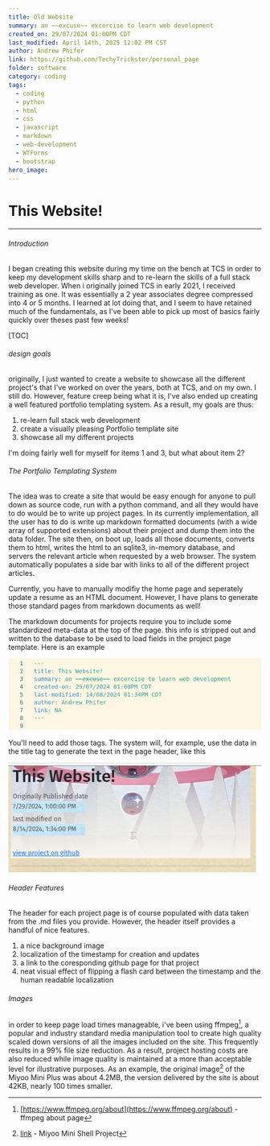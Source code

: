 ```yaml
---
title: Old Website
summary: an ~~excuse~~ excercise to learn web development
created_on: 29/07/2024 01:00PM CDT
last_modified: April 14th, 2025 12:02 PM CST
author: Andrew Phifer
link: https://github.com/TechyTrickster/personal_page
folder: software
category: coding
tags:
  - coding
  - python
  - html
  - css
  - javascript
  - markdown
  - web-development
  - WTForms
  - bootstrap
hero_image:
---
```



# This Website!
---

###### Introduction
I began creating this website during my time on the bench at TCS in order to keep my development skills sharp and to re-learn the skills of a full stack web developer.  When i originally joined TCS in early 2021, I received training as one.  It was essentially a 2 year associates degree compressed into 4 or 5 months.  I learned at lot doing that, and I seem to have retained much of the fundamentals, as I've been able to pick up most of basics fairly quickly over theses past few weeks!


[TOC]


###### design goals
originally, I just wanted to create a website to showcase all the different project's that I've worked on over the years, both at TCS, and on my own.  I still do.  However, feature creep being what it is, I've also ended up creating a well featured portfolio templating system.  As a result, my goals are thus:

1. re-learn full stack web development 
2. create a visually pleasing Portfolio template site
3. showcase all my different projects


I'm doing fairly well for myself for items 1 and 3, but what about item 2?


###### The Portfolio Templating System
The idea was to create a site that would be easy enough for anyone to pull down as source code, run with a python command, and all they would have to do would be to write up project pages.  In its currently implementation, all the user has to do is write up markdown formatted documents (with a wide array of supported extensions) about their project and dump them into the data folder.  The site then, on boot up, loads all those documents, converts them to html, writes the html to an sqlite3, in-memory database, and servers the relevant article when requested by a web browser.  The system automatically populates a side bar with links to all of the different project articles.

Currently, you have to manually modifiy the home page and seperately update a resume as an HTML document.  However, I have plans to generate those standard pages from markdown documents as well!

The markdown documents for projects require you to include some standardized meta-data at the top of the page.  this info is stripped out and written to the database to be used to load fields in the project page template.  Here is an example

![project template](/content/articles/coding/old_portfolio_site/project-page-meta-data.png)

You'll need to add those tags.  The system will, for example, use the data in the title tag to generate the text in the page header, like this

![project-in-action](/content/articles/coding/old_portfolio_site/how-meta-data-is-used.png)


###### Header Features
The header for each project page is of course populated with data taken from the .md files you provide.  However, the header itself provides a handful of nice features.

1. a nice background image
2. localization of the timestamp for creation and updates
3. a link to the coresponding github page for that project
4. neat visual effect of flipping a flash card between the timestamp and the human readable localization


###### Images
in order to keep page load times manageable, i've been using ffmpeg[^1], a popular and industry standard media manipulation tool to create high quality scaled down versions of all the images included on the site.  This frequently results in a 99% file size reduction.  As a result, project hosting costs are also reduced while image quality is maintained at a more than acceptable level for illustrative purposes.  As an example, the original image[^2] of the Miyoo Mini Plus was about 4.2MB, the version delivered by the site is about 42KB, nearly 100 times smaller.



[^1]: [https://www.ffmpeg.org/about](https://www.ffmpeg.org/about) - ffmpeg about page
[^2]: [link](/maker/miyoo-mini-plus-case) - Miyoo Mini Shell Project





